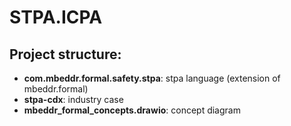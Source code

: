 # STPA.ICPA

## Project structure:

- **com.mbeddr.formal.safety.stpa**: stpa language (extension of mbeddr.formal)
- **stpa-cdx**: industry case
- **mbeddr_formal_concepts.drawio**: concept diagram
